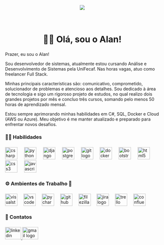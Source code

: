 <div align="center">
    <img style="max-width: 700px; max-height: 360px;" src="banner.png"  />
  </div>
  
  ###
  
  <br clear="both">
  
  <h1 align="center">👋🏽 Olá, sou o Alan!</h1>
  
  ###
  
  <p align="left">Prazer, eu sou o Alan!

Sou desenvolvedor de sistemas, atualmente estou cursando Análise e Desenvolvimento de Sistemas pela UniFecaf. Nas horas vagas, atuo como freelancer Full Stack.

Minhas principais características são: comunicativo, comprometido, solucionador de problemas e atencioso aos detalhes. Sou dedicado à área de tecnologia e sigo um rigoroso projeto de estudos, no qual realizo dois grandes projetos por mês e concluo três cursos, somando pelo menos 50 horas de aprendizado mensal.

Estou sempre aprimorando minhas habilidades em C#, SQL, Docker e Cloud (AWS ou Azure). Meu objetivo é me manter atualizado e preparado para enfrentar novos desafios.</p>
  
  ###
  
  <h3 align="left">👨‍💻 Habilidades</h3>
  
  ###
  
  <div align="left">
    <img src="https://cdn.jsdelivr.net/gh/devicons/devicon/icons/csharp/csharp-original.svg" height="40" alt="csharp logo"  />
    <img width="14" />
    <img src="https://cdn.jsdelivr.net/gh/devicons/devicon/icons/python/python-original.svg" height="40" alt="python logo"  />
    <img width="14" />
    <img src="https://cdn.jsdelivr.net/gh/devicons/devicon/icons/django/django-plain.svg" height="40" alt="django logo"  />
    <img width="14" />
    <img src="https://cdn.jsdelivr.net/gh/devicons/devicon/icons/postgresql/postgresql-original.svg" height="40" alt="postgresql logo"  />
    <img width="14" />
    <img src="https://cdn.jsdelivr.net/gh/devicons/devicon/icons/git/git-original.svg" height="40" alt="git logo"  />
    <img width="14" />
    <img src="https://cdn.jsdelivr.net/gh/devicons/devicon/icons/docker/docker-original.svg" height="40" alt="docker logo"  />
    <img width="14" />
    <img src="https://cdn.jsdelivr.net/gh/devicons/devicon/icons/bootstrap/bootstrap-original.svg" height="40" alt="bootstrap logo"  />
    <img width="14" />
    <img src="https://cdn.jsdelivr.net/gh/devicons/devicon/icons/html5/html5-original.svg" height="40" alt="html5 logo"  />
    <img width="14" />
    <img src="https://cdn.jsdelivr.net/gh/devicons/devicon/icons/css3/css3-original.svg" height="40" alt="css3 logo"  />
    <img width="14" />
    <img src="https://cdn.jsdelivr.net/gh/devicons/devicon/icons/javascript/javascript-original.svg" height="40" alt="javascript logo"  />
    <img width="14" />
  </div>


  ###
  
  <h3 align="left">⚙️ Ambientes de Trabalho 🔨</h3>
  
  ###
  
  <div align="left">
    <img src="https://cdn.jsdelivr.net/gh/devicons/devicon/icons/visualstudio/visualstudio-plain.svg" height="40" alt="visualstudio logo"  />
    <img width="12" />
    <img src="https://cdn.jsdelivr.net/gh/devicons/devicon/icons/vscode/vscode-original.svg" height="40" alt="vscode logo"  />
    <img width="12" />
    <img src="https://cdn.jsdelivr.net/gh/devicons/devicon/icons/pycharm/pycharm-original.svg" height="40" alt="pycharm logo"  />
    <img width="12" />
    <img src="https://cdn.jsdelivr.net/gh/devicons/devicon/icons/github/github-original.svg" height="40" alt="github logo"  />
    <img width="12" />
    <img src="https://cdn.jsdelivr.net/gh/devicons/devicon/icons/filezilla/filezilla-plain.svg" height="40" alt="filezilla logo"  />
    <img width="12" />
    <img src="https://cdn.jsdelivr.net/gh/devicons/devicon/icons/jira/jira-original.svg" height="40" alt="jira logo"  />
    <img width="12" />
    <img src="https://cdn.jsdelivr.net/gh/devicons/devicon/icons/trello/trello-plain.svg" height="40" alt="trello logo"  />
    <img width="12" />
    <img src="https://cdn.jsdelivr.net/gh/devicons/devicon/icons/confluence/confluence-original.svg" height="40" alt="confluence logo"  />
  </div>
  
  ###

  
  ###
  
  <h3 align="left">🚀 Contatos</h3>
  
  ###
  
  <div align="left">
    <a href="https://www.linkedin.com/in/alan-pereira-dev/" target="_blank">
      <img src="https://raw.githubusercontent.com/maurodesouza/profile-readme-generator/master/src/assets/icons/social/linkedin/default.svg" width="52" height="40" alt="linkedin logo"  />
    </a>
    <a href="ala.pereiradocavalcante@gmail.com" target="_blank">
      <img src="https://raw.githubusercontent.com/maurodesouza/profile-readme-generator/master/src/assets/icons/social/gmail/default.svg" width="52" height="40" alt="gmail logo"  />
    </a>
  </div>
  
###  
